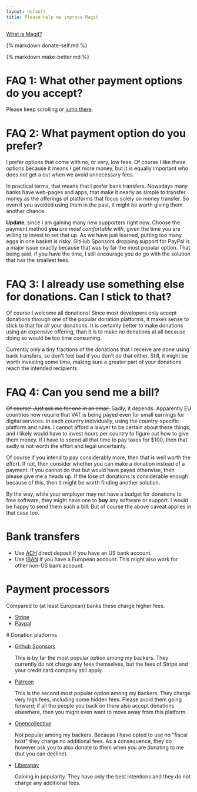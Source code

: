 ```yaml
---
layout: default
title: Please help me improve Magit
---
```


[What is Magit?](/)

<script type="text/javascript" src="/quotes/quotes.js"></script>
<script type="text/javascript">window.onload = function(){inject_quotes(); simpleCssSwitch();}</script>
<section>
{% markdown donate-self.md %}
  <br/>
</section>

{% markdown make-better.md %}
<br/>

# FAQ 1: What other payment options do you accept?

Please keep scrolling or [jump there](#alt).

# FAQ 2: What payment option do you prefer?

I prefer options that come with no, or very, low fees.  Of course I like these
options because it means I get more money, but it is equally important who does
*not* get a cut when we avoid unnecessary fees.

In practical terms, that means that I prefer bank transfers.  Nowadays many
banks have web-pages and apps, that make it nearly as simple to transfer money
as the offerings of platforms that focus solely on money transfer.  So even
if you avoided using them in the past, it might be worth giving them another
chance.

**Update**, since I am gaining many new supporters right now.  Choose the
payment method **you** *are most comfortable with*, given the time you are
willing to invest to set that up.  As we have just learned, putting too many
eggs in one basket is risky.  GitHub Sponsors dropping support for PayPal is a
major issue exactly because that was by far the most popular option.  That being
said, if you have the time, I still encourage you do go with the solution that
has the smallest fees.

# FAQ 3: I already use something else for donations.  Can I stick to that?

Of course I welcome all donations!  Since most developers only accept donations
through one of the popular donation platforms, it makes sense to stick to that
for all your donations.  It is certainly better to make donations using an
expensive offering, than it is to make no donations at all because doing so
would be too time consuming.

Currently only a tiny fractions of the donations that I receive are done using
bank transfers, so don't feel bad if you don't do that either.  Still, it might
be worth investing some time, making sure a greater part of your donations reach
the intended recipients.

# FAQ 4: Can you send me a bill?

~~Of course! Just ask me for one in an email.~~  Sadly, it depends.  Apparently
EU countries now require that VAT is being payed even for small earnings for
digital services.  In each country individually, using the country-specific
platform and rules.  I cannot afford a lawyer to be certain about these things,
and I likely would have to invest hours per country to figure out how to give
them money.  If I have to spend all that time to pay taxes for $100, then that
sadly is not worth the effort and legal uncertainty.

Of course if you intend to pay considerably more, then that is well worth the
effort.  If not, then consider whether you can make a donation instead of a
payment.  If you cannot do that but would have payed otherwise, then please
give me a heads up.  If the lose of donations is considerable enough because
of this, then it might be worth finding another solution.

By the way, while your employer may not have a budget for donations to free
software, they might have one to **buy** any software or support.  I would be
happy to send them such a bill.  But of course the above caveat applies in that
case too.

# Bank transfers

- Use [ACH](/donate/ach.html) direct deposit if you have an US bank account.
- Use [IBAN](/donate/iban.html) if you have a European account.  This might
  also work for other non-US bank account.

# Payment processors

Compared to (at least European) banks these charge higher fees.

- [Stripe](/donate/stripe.html)
- [Paypal](/donate/paypal.html)

<a name="alt">
# Donation platforms

- [Github Sponsors](https://github.com/sponsors/tarsius/)

  This is by far the most popular option among my backers.  They currently do
  not charge any fees themselves, but the fees of Stripe and your credit card
  company still apply.

- [Patreon](https://www.patreon.com/tarsius/)

  This is the second most popular option among my backers.  They charge very
  high fees, including some hidden fees.  Please avoid them going forward; if
  all the people you back on there also accept donations elsewhere, then you
  might even want to move away from this platform.
  
- [Opencollective](https://opencollective.com/magit/)

  Not popular among my backers.  Because I have opted to use no "fiscal host"
  they charge no additional fees.  As a consequence, they do however ask you
  to also donate to them when you are donating to me (but you can decline).

- [Liberapay](https://liberapay.com/magit/)

  Gaining in popularity.  They have only the best intentions and they do not
  charge any additional fees.
